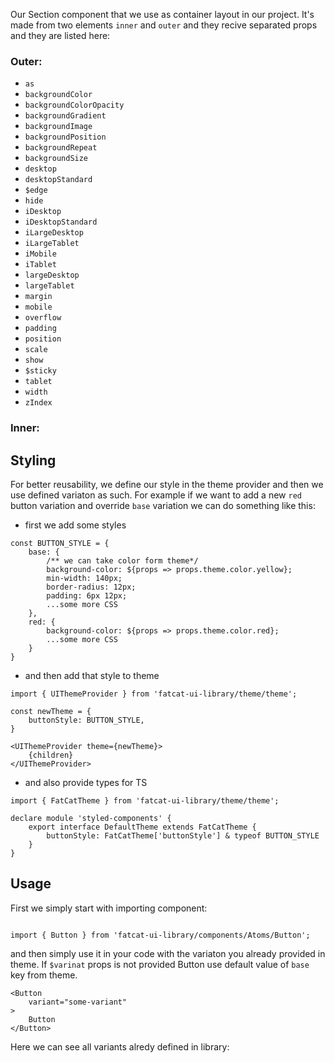 Our Section component that we use as container layout in our project. It's made from two elements `inner` and `outer` and they recive separated props and they are listed here:

### Outer:
- `as`
- `backgroundColor`
- `backgroundColorOpacity`
- `backgroundGradient`
- `backgroundImage`
- `backgroundPosition`
- `backgroundRepeat`
- `backgroundSize`
- `desktop`
- `desktopStandard`
- `$edge`
- `hide`
- `iDesktop`
- `iDesktopStandard`
- `iLargeDesktop`
- `iLargeTablet`
- `iMobile`
- `iTablet`
- `largeDesktop`
- `largeTablet`
- `margin`
- `mobile`
- `overflow`
- `padding`
- `position`
- `scale`
- `show`
- `$sticky`
- `tablet`
- `width`
- `zIndex`

### Inner:


## 	Styling

For better reusability, we define our style in the theme provider and then we use defined variaton as such. For example if we want to add a new `red` button variation and override `base` variation we can do something like this:

- first we add some styles

```
const BUTTON_STYLE = {
	base: {
		/** we can take color form theme*/
		background-color: ${props => props.theme.color.yellow};
		min-width: 140px;
		border-radius: 12px;
		padding: 6px 12px;
		...some more CSS
	},
	red: {
		background-color: ${props => props.theme.color.red};
		...some more CSS
	}
}
```
- and then add that style to theme

```
import { UIThemeProvider } from 'fatcat-ui-library/theme/theme';

const newTheme = {
	buttonStyle: BUTTON_STYLE,
}

<UIThemeProvider theme={newTheme}>
	{children}
</UIThemeProvider>
```

- and also provide types for TS

```
import { FatCatTheme } from 'fatcat-ui-library/theme/theme';

declare module 'styled-components' {
	export interface DefaultTheme extends FatCatTheme {
		buttonStyle: FatCatTheme['buttonStyle'] & typeof BUTTON_STYLE
	}
}
```

## Usage 

First we simply start with importing component:

```

import { Button } from 'fatcat-ui-library/components/Atoms/Button';

```

and then simply use it in your code with the variaton you already provided in theme. If `$varinat` props is not provided Button use default value of `base` key from theme.

```
<Button
	variant="some-variant"
>
	Button
</Button>
```

Here we can see all variants alredy defined in library:
